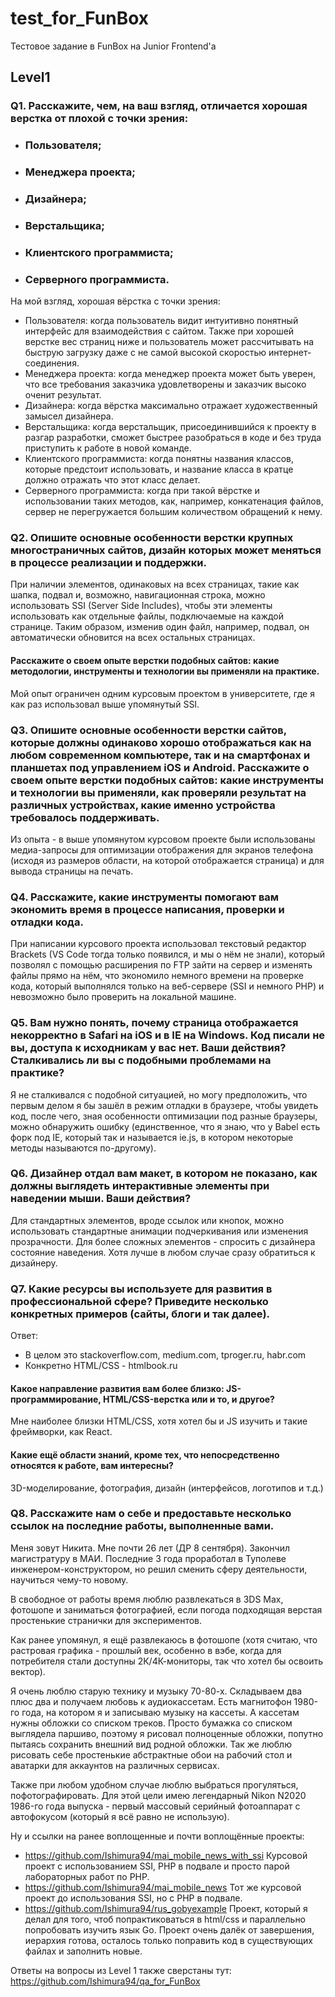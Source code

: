 # test_for_FunBox
Тестовое задание в FunBox на Junior Frontend'а

## Level1

### Q1. Расскажите, чем, на ваш взгляд, отличается хорошая верстка от плохой с точки зрения:
- ### Пользователя;
- ### Менеджера проекта;
- ### Дизайнера;
- ### Верстальщика;
- ### Клиентского программиста;
- ### Серверного программиста.

На мой взгляд, хорошая вёрстка с точки зрения:
- Пользователя: когда пользователь видит интуитивно понятный интерфейс для взаимодействия с сайтом. Также при хорошей верстке вес страниц ниже и пользователь может рассчитывать на быструю загрузку даже с не самой высокой скоростью интернет-соединения.
- Менеджера проекта: когда менеджер проекта может быть уверен, что все требования заказчика удовлетворены и заказчик высоко оченит результат.
- Дизайнера: когда вёрстка максимально отражает художественный замысел дизайнера.
- Верстальщика: когда верстальщик, присоединившийся к проекту в разгар разработки, сможет быстрее разобраться в коде и без труда приступить к работе в новой команде.
- Клиентского программиста: когда понятны названия классов, которые предстоит использовать, и название класса в кратце должно отражать что этот класс делает.
- Серверного программиста: когда при такой вёрстке и использовании таких методов, как, например, конкатенация файлов, сервер не перегружается большим количеством обращений к нему.

### Q2. Опишите основные особенности верстки крупных многостраничных сайтов, дизайн которых может меняться в процессе реализации и поддержки.

При наличии элементов, одинаковых на всех страницах, такие как шапка, подвал и, возможно, навигационная строка, можно использовать SSI (Server Side Includes), чтобы эти элементы использовать как отдельные файлы, подключаемые на каждой странице. Таким образом, изменив один файл, например, подвал, он автоматически обновится на всех остальных страницах.

#### Расскажите о своем опыте верстки подобных сайтов: какие методологии, инструменты и технологии вы применяли на практике.

Мой опыт ограничен одним курсовым проектом в университете, где я как раз использовал выше упомянутый SSI.

### Q3. Опишите основные особенности верстки сайтов, которые должны одинаково хорошо отображаться как на любом современном компьютере, так и на смартфонах и планшетах под управлением iOS и Android. Расскажите о своем опыте верстки подобных сайтов: какие инструменты и технологии вы применяли, как проверяли результат на различных устройствах, какие именно устройства требовалось поддерживать.

Из опыта - в выше упомянутом курсовом проекте были использованы медиа-запросы для оптимизации отображения для экранов телефона (исходя из размеров области, на которой отображается страница) и для вывода страницы на печать.

### Q4. Расскажите, какие инструменты помогают вам экономить время в процессе написания, проверки и отладки кода.

При написании курсового проекта использовал текстовый редактор Brackets (VS Code тогда только появился, и мы о нём не знали), который позволял с помощью расширения по FTP зайти на сервер и изменять файлы прямо на нём, что экономило немного времени на проверке кода, который выполнялся только на веб-сервере (SSI и немного PHP) и невозможно было проверить на локальной машине.

### Q5. Вам нужно понять, почему страница отображается некорректно в Safari на iOS и в IE на Windows. Код писали не вы, доступа к исходникам у вас нет. Ваши действия? Сталкивались ли вы с подобными проблемами на практике?

Я не сталкивался с подобной ситуацией, но могу предположить, что первым делом я бы зашёл в режим отладки в браузере, чтобы увидеть код, после чего, зная особенности оптимизации под разные браузеры, можно обнаружить ошибку (единственное, что я знаю, что у Babel есть форк под IE, который так и называется ie.js, в котором некоторые методы называются по-другому).

### Q6. Дизайнер отдал вам макет, в котором не показано, как должны выглядеть интерактивные элементы при наведении мыши. Ваши действия?

Для стандартных элементов, вроде ссылок или кнопок, можно использовать стандартные анимации подчеркивания или изменения прозрачности. Для более сложных элементов - спросить с дизайнера состояние наведения. Хотя лучше в любом случае сразу обратиться к дизайнеру.

### Q7. Какие ресурсы вы используете для развития в профессиональной сфере? Приведите несколько конкретных примеров (сайты, блоги и так далее).

Ответ:

- В целом это stackoverflow.com, medium.com, tproger.ru, habr.com
- Конкретно HTML/CSS - htmlbook.ru

#### Какое направление развития вам более близко: JS-программирование, HTML/CSS-верстка или и то, и другое?

Мне наиболее близки HTML/CSS, хотя хотел бы и JS изучить и такие фреймворки, как React.

#### Какие ещё области знаний, кроме тех, что непосредственно относятся к работе, вам интересны?

3D-моделирование, фотография, дизайн (интерфейсов, логотипов и т.д.)

### Q8. Расскажите нам о себе и предоставьте несколько ссылок на последние работы, выполненные вами.

Меня зовут Никита. Мне почти 26 лет (ДР 8 сентября). Закончил магистратуру в МАИ. Последние 3 года проработал в Туполеве инженером-конструктором, но решил сменить сферу деятельности, научиться чему-то новому.

В свободное от работы время люблю развлекаться в 3DS Max, фотошопе и заниматься фотографией, если погода подходящая верстая простенькие странички для экспериментов.

Как ранее упомянул, я ещё развлекаюсь в фотошопе (хотя считаю, что растровая графика - прошлый век, особенно в вэбе, когда для потребителя стали доступны 2К/4К-мониторы, так что хотел бы освоить вектор).

Я очень люблю старую технику и музыку 70-80-х. Складываем два плюс два и получаем любовь к аудиокассетам. Есть магнитофон 1980-го года, на котором я и записываю музыку на кассеты. А кассетам нужны обложки со списком треков. Просто бумажка со списком выглядела паршиво, поэтому я рисовал полноценные обложки, попутно пытаясь сохранить внешний вид родной обложки. Так же люблю рисовать себе простенькие абстрактные обои на рабочий стол и аватарки для аккаунтов на различных сервисах.

Также при любом удобном случае люблю выбраться прогуляться, пофотографировать. Для этой цели имею легендарный Nikon N2020 1986-го года выпуска - первый массовый серийный фотоаппарат с автофокусом (который я всё равно не использую).

Ну и ссылки на ранее воплощенные и почти воплощённые проекты:

- https://github.com/Ishimura94/mai_mobile_news_with_ssi Курсовой проект с использованием SSI, PHP в подвале и просто парой лабораторных работ по PHP.
- https://github.com/Ishimura94/mai_mobile_news Тот же курсовой проект до использования SSI, но с PHP в подвале.
- https://github.com/Ishimura94/rus_gobyexample Проект, который я делал для того, чтоб попрактиковаться в html/css и параллельно попробовать изучить язык Go. Проект очень далёк от завершения, иерархия готова, осталось только поправить код в существующих файлах и заполнить новые.

Ответы на вопросы из Level 1 также сверстаны тут: https://github.com/Ishimura94/qa_for_FunBox
